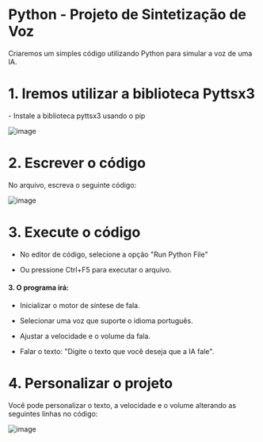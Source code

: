 # Python - Projeto de Sintetização de Voz
Criaremos um simples código utilizando Python para simular a voz de uma IA.


<h1> 1. Iremos utilizar a biblioteca Pyttsx3 </h1>
- Instale a biblioteca pyttsx3 usando o pip

![image](https://github.com/user-attachments/assets/cdc3aaa7-106a-4fed-b8f2-5c3f3714929d)

<h1>2. Escrever o código</h1>
No arquivo, escreva o seguinte código:

![image](https://github.com/user-attachments/assets/d68d12bf-1603-435b-b7b3-98931e4e21fa)





<h1>3. Execute o código</h1>

- No editor de código, selecione a opção "Run Python File"

- Ou pressione Ctrl+F5 para executar o arquivo.

<h4>3. O programa irá: </h4>

- Inicializar o motor de síntese de fala.

- Selecionar uma voz que suporte o idioma português.

- Ajustar a velocidade e o volume da fala.

- Falar o texto: "Digite o texto que você deseja que a IA fale".

<h1>4. Personalizar o projeto</h1>

Você pode personalizar o texto, a velocidade e o volume alterando as seguintes linhas no código:

![image](https://github.com/user-attachments/assets/fe09e603-3855-4bd1-83d3-f94edd98b59f)

